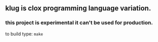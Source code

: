 ## klug is clox programming language variation.
### this project is experimental it can't be used for production.
to build type:
`make`
